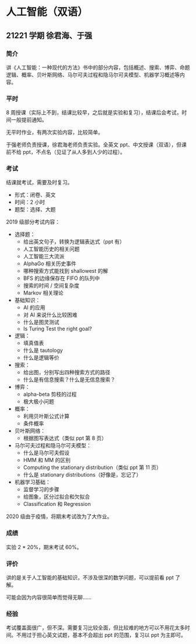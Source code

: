 # 人工智能（双语）

## 21221 学期 徐君海、于强

### 简介

讲《人工智能：一种现代的方法》书中的部分内容，包括概述、搜索、博弈、命题逻辑、概率、贝叶斯网络、马尔可夫过程和隐马尔可夫模型、机器学习概述等内容。

### 平时

8 周授课（实际上不到，结课比较早，之后就是实验和复习），结课后会考试，时间一般提前通知。

无平时作业，有两次实验内容，比较简单。

于强老师负责授课，徐君海老师负责实验。全英文 ppt、中文授课（双语），但课前不给 ppt，不点名（见证了从人多到人少的过程）。

### 考试

结课就考试，需要及时复习。

- 形式：闭卷、英文
- 时间：2 小时
- 题型：选择、大题

2019 级部分考试内容：

- 选择题：
	- 给出英文句子，转换为逻辑表达式（ppt 有）
	- 人工智能历史的相关问题
	- 人工智能三大流派
	- AlphaGo 相关历史事件
	- 哪种搜索方式能找到 shallowest 的解
	- BFS 的边缘保存在 FIFO 的队列中
	- 搜索的时间 / 空间复杂度
	- Markov 相关理论
- 基础知识：
	- AI 的应用
	- 对 AI 来说什么比较困难
	- 什么是图灵测试
	- Is Turing Test the right goal?
- 逻辑：
	- 填真值表
	- 什么是 tautology
	- 什么是逻辑等价
- 搜索：
	- 给出图，分别写出四种搜索方式的路径
	- 什么是有信息搜索？什么是无信息搜索？
- 博弈：
	- alpha-beta 剪枝的过程
	- 极大极小问题
- 概率：
	- 利用贝叶斯公式计算
	- 条件概率
- 贝叶斯网络：
	- 根据图写表达式（类似 ppt 第 8 页）
- 马尔可夫过程和隐马尔可夫模型：
	- 什么是马尔可夫假设
	- HMM 和 MM 的区别
	- Computing the stationary distribution（类似 ppt 第 11 页）
	- 什么是 stationary distributions（好像是，忘记了）
- 机器学习基础：
	- 监督学习的步骤
	- 给图象，区分过拟合和欠拟合
	- Classification 和 Regression
	
2020 级由于疫情，将期末考试改为了大作业。

### 成绩

实验 2 * 20%，期末考试 60%。

### 评价

讲的是关于人工智能的基础知识，不涉及很深的数学问题，可以提前看 ppt 了解。

可能会因为内容很简单而觉得无聊……

### 经验

考试覆盖面很广，但不深。需要复习比较全面，但比较难的地方可以不用花太多时间。不用过于担心英文试题，基本不会超出 ppt 的范围，复习以 ppt 为主即可。
